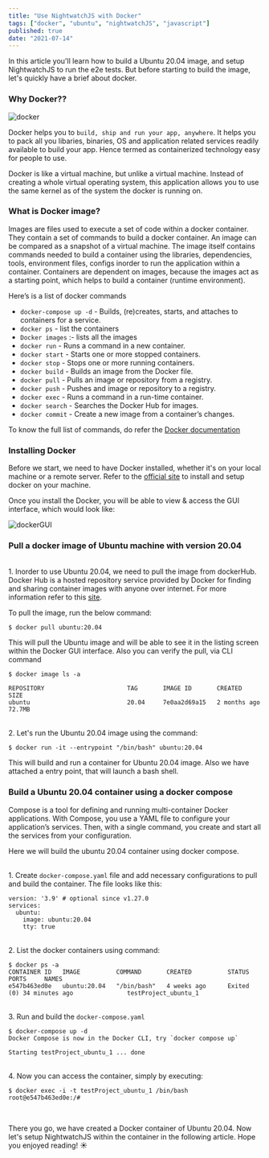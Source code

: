 ```yaml
---
title: "Use NightwatchJS with Docker"
tags: ["docker", "ubuntu", "nightwatchJS", "javascript"]
published: true
date: "2021-07-14"
---
```


In this article you'll learn how to build a Ubuntu 20.04 image, and setup NightwatchJS to run the e2e tests. But before starting to build the image, let's quickly have a brief about docker.

### Why Docker??

![docker](/images/docker.jpg)

Docker helps you to `build, ship and run your app, anywhere`. It helps you to pack all you libaries, binaries, OS and application related services readily available to build your app. Hence termed as containerized technology easy for people to use.

Docker is like a virtual machine, but unlike a virtual machine. Instead of creating a whole virtual operating system, this application allows you to use the same kernel as of the system the docker is running on.

### What is Docker image?

Images are files used to execute a set of code within a docker container. They contain a set of commands to build a docker container. An image can be compared as a snapshot of a virtual machine. The image itself contains commands needed to build a container using the libraries, dependencies, tools, environment files, configs inorder to run the application within a container.
Containers are dependent on images, because the images act as a starting point, which helps to build a container (runtime environment).

Here’s is a list of docker commands

- `docker-compose up -d` - Builds, (re)creates, starts, and attaches to containers for a service.
- `docker ps` - list the containers
- `Docker images` :- lists all the images
- `docker run` - Runs a command in a new container.
- `docker start` - Starts one or more stopped containers.
- `docker stop` - Stops one or more running containers.
- `docker build` - Builds an image from the Docker file.
- `docker pull` - Pulls an image or repository from a registry.
- `docker push` - Pushes and image or repository to a registry.
- `docker exec` - Runs a command in a run-time container.
- `docker search` - Searches the Docker Hub for images.
- `docker commit` - Create a new image from a container’s changes.

To know the full list of commands, do refer the [Docker documentation](https://docs.docker.com/engine/reference/commandline/docker/)

### Installing Docker

Before we start, we need to have Docker installed, whether it's on your local machine or a remote server. Refer to the [official site](https://docs.docker.com/get-docker/) to install and setup docker on your machine.

Once you install the Docker, you will be able to view & access the GUI interface, which would look like:

![dockerGUI](/images/dockerGUI.png)

### Pull a docker image of Ubuntu machine with version 20.04

<br> 1. Inorder to use Ubuntu 20.04, we need to pull the image from dockerHub. Docker Hub is a hosted repository service provided by Docker for finding and sharing container images with anyone over internet. For more information refer to this [site](https://www.docker.com/products/docker-hub).
<br/>

To pull the image, run the below command:

```
$ docker pull ubuntu:20.04
```

This will pull the Ubuntu image and will be able to see it in the listing screen within the Docker GUI interface. Also you can verify the pull, via CLI command

```
$ docker image ls -a

REPOSITORY                       TAG       IMAGE ID       CREATED        SIZE
ubuntu                           20.04     7e0aa2d69a15   2 months ago   72.7MB
```

<br> 2. Let's run the Ubuntu 20.04 image using the command:

```
$ docker run -it --entrypoint "/bin/bash" ubuntu:20.04
```

This will build and run a container for Ubuntu 20.04 image. Also we have attached a entry point, that will launch a bash shell. <br/>

### Build a Ubuntu 20.04 container using a docker compose

Compose is a tool for defining and running multi-container Docker applications. With Compose, you use a YAML file to configure your application’s services. Then, with a single command, you create and start all the services from your configuration.

Here we will build the ubuntu 20.04 container using docker compose.

<br> 1. Create `docker-compose.yaml` file and add necessary configurations to pull and build the container. The file looks like this:

```
version: '3.9' # optional since v1.27.0
services:
  ubuntu:
    image: ubuntu:20.04
    tty: true
```

<br> 2. List the docker containers using command:

```
$ docker ps -a
CONTAINER ID   IMAGE          COMMAND       CREATED          STATUS                        PORTS     NAMES
e547b463ed0e   ubuntu:20.04   "/bin/bash"   4 weeks ago      Exited (0) 34 minutes ago               testProject_ubuntu_1
```

<br> 3. Run and build the `docker-compose.yaml`

```
$ docker-compose up -d
Docker Compose is now in the Docker CLI, try `docker compose up`

Starting testProject_ubuntu_1 ... done
```

<br> 4. Now you can access the container, simply by executing:

```
$ docker exec -i -t testProject_ubuntu_1 /bin/bash
root@e547b463ed0e:/#

```

<br/>

There you go, we have created a Docker container of Ubuntu 20.04. Now let's setup NightwatchJS within the container in the following article. Hope you enjoyed reading! ☀️
